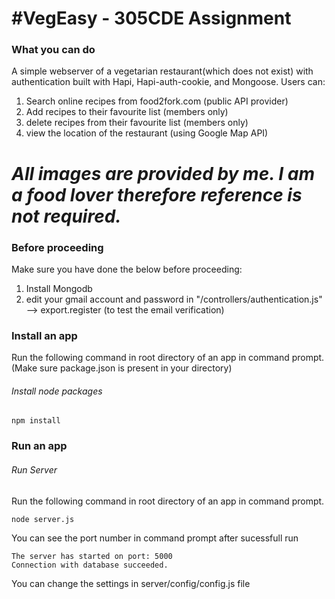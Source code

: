 #VegEasy - 305CDE Assignment
========================
### What you can do

A simple webserver of a vegetarian restaurant(which does not exist) with authentication built with Hapi, Hapi-auth-cookie, and Mongoose. Users can:
1) Search online recipes from food2fork.com (public API provider)
2) Add recipes to their favourite list (members only)
3) delete recipes from their favourite list (members only)
4) view the location of the restaurant (using Google Map API)

*All images are provided by me. I am a food lover therefore reference is not required.*
========================

### Before proceeding
Make sure you have done the below before proceeding:
1) Install Mongodb
2) edit your gmail account and password in "/controllers/authentication.js" --> export.register
(to test the email verification)


### Install an app

Run the following command in root directory of an app in command prompt.
(Make sure package.json is present in your directory)

###### *Install node packages*

```
npm install
```

### Run an app

###### *Run Server*

Run the following command in root directory of an app in command prompt.
```
node server.js
```
You can see the port number in command prompt after sucessfull run

```
The server has started on port: 5000
Connection with database succeeded.

```

You can change the settings in server/config/config.js file
